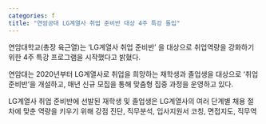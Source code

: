 ```yaml
---
categories: f
title: "연암공대 LG계열사 취업 준비반 대상 4주 특강 돌입"
---
```







연암대학교(총장 육근열)는 &lsquo;LG계열사 취업 준비반&rsquo; 을 대상으로 취업역량을 강화하기 위한 4주 특강 프로그램을 시작했다고 밝혔다.

연암대는 2020년부터 LG계열사로 취업을 희망하는 재학생과 졸업생을 대상으로 &lsquo;취업 준비반&rsquo;을 개설하고, 매년 신규 모집을 통해 맞춤형 집중 과정을 운영하고 있다.

LG계열사 취업 준비반에&nbsp;선발된 재학생 및 졸업생은 LG계열사의 여러 단계별 채용 절차에 맞춘 역량을 키우기 위해 강점 진단, 직무분석, 입사지원서 코칭, 면접지도, 직무역